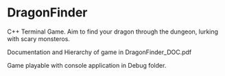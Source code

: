 # DragonFinder
C++ Terminal Game. Aim to find your dragon through the dungeon, lurking with scary monsteros.

Documentation and Hierarchy of game in DragonFinder_DOC.pdf

Game playable with console application in Debug folder.
